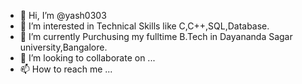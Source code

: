 - 👋 Hi, I’m @yash0303
- 👀 I’m interested in Technical Skills like C,C++,SQL,Database.
- 🌱 I’m currently Purchusing my fulltime B.Tech in Dayananda Sagar university,Bangalore.
- 💞️ I’m looking to collaborate on ...
- 📫 How to reach me ...

<!---
yash0303/yash0303 is a ✨ special ✨ repository because its `README.md` (this file) appears on your GitHub profile.
You can click the Preview link to take a look at your changes.
--->
